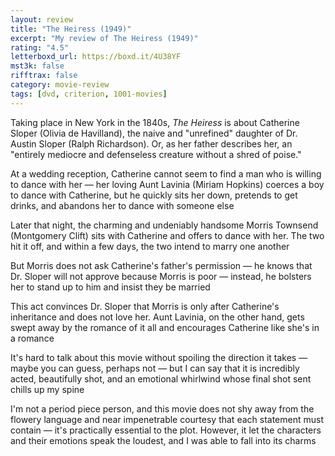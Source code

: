 ```yaml
---
layout: review
title: "The Heiress (1949)"
excerpt: "My review of The Heiress (1949)"
rating: "4.5"
letterboxd_url: https://boxd.it/4U38YF
mst3k: false
rifftrax: false
category: movie-review
tags: [dvd, criterion, 1001-movies]
---
```


Taking place in New York in the 1840s,<i> The Heiress</i> is about Catherine Sloper (Olivia de Havilland), the naive and "unrefined" daughter of Dr. Austin Sloper (Ralph Richardson). Or, as her father describes her, an "entirely mediocre and defenseless creature without a shred of poise."

At a wedding reception, Catherine cannot seem to find a man who is willing to dance with her — her loving Aunt Lavinia (Miriam Hopkins) coerces a boy to dance with Catherine, but he quickly sits her down, pretends to get drinks, and abandons her to dance with someone else

Later that night, the charming and undeniably handsome Morris Townsend (Montgomery Clift) sits with Catherine and offers to dance with her. The two hit it off, and within a few days, the two intend to marry one another

But Morris does not ask Catherine's father's permission — he knows that Dr. Sloper will not approve because Morris is poor — instead, he bolsters her to stand up to him and insist they be married

This act convinces Dr. Sloper that Morris is only after Catherine's inheritance and does not love her. Aunt Lavinia, on the other hand, gets swept away by the romance of it all and encourages Catherine like she's in a romance

It's hard to talk about this movie without spoiling the direction it takes — maybe you can guess, perhaps not — but I can say that it is incredibly acted, beautifully shot, and an emotional whirlwind whose final shot sent chills up my spine

I'm not a period piece person, and this movie does not shy away from the flowery language and near impenetrable courtesy that each statement must contain — it's practically essential to the plot. However, it let the characters and their emotions speak the loudest, and I was able to fall into its charms
